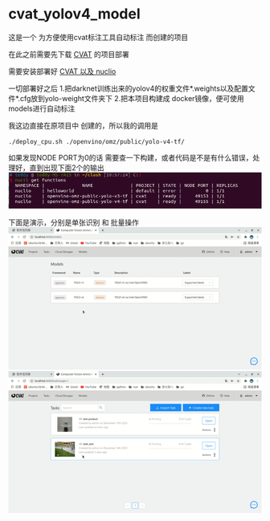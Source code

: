 # cvat_yolov4_model
这是一个 为方便使用cvat标注工具自动标注 而创建的项目

在此之前需要先下载 [CVAT](https://github.com/openvinotoolkit/cvat) 的项目部署

需要安装部署好 [CVAT 以及 nuclio](https://openvinotoolkit.github.io/cvat/docs/administration/basics/installation/)

一切部署好之后
1.把darknet训练出来的yolov4的权重文件*.weights以及配置文件*.cfg放到yolo-weight文件夹下
2.把本项目构建成 docker镜像，便可使用models进行自动标注

我这边直接在原项目中 创建的，所以我的调用是
```shell
./deploy_cpu.sh ./openvino/omz/public/yolo-v4-tf/
```

如果发现NODE PORT为0的话 需要查一下构建，或者代码是不是有什么错误，处理好，直到出现下面2个的输出
![pic1](./pic/pic1.png)

下面是演示，分别是单张识别 和 批量操作
![pic1](./pic/pic2.gif)
![pic1](./pic/pic3.gif)